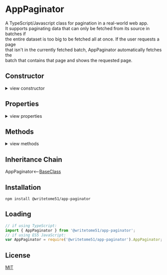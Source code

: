 # AppPaginator

A TypeScript/Javascript class for pagination in a real-world web app.   
It supports paginating data that can only be fetched from its source in batches if  
the entire dataset is too big to be fetched all at once.  If the user requests a page  
that isn't in the currently fetched batch, AppPaginator automatically fetches the  
batch that contains that page and shows the requested page.


## Constructor
<details>
<summary>view constructor</summary>

```ts
constructor(
    dataSource: {
        // object that supplies AppPaginator with data to paginate.

        getData: (
            // called whenever a batch is loaded.

            batchNumber: integer,
                // Which 'chunk' of items to be returned (i.e, say `itemsPerBatch` is 50.
                // If batchNumber is 1, getData() returns items 1 thru 50.  If 
                // batchNumber is 2, getData() returns items 51 thru 100).
                
            itemsPerBatch: integer,
                
            isLastBatch: boolean
                // If isLastBatch is true, getData() only returns the remaining items in 
                // the dataset, and ignores itemsPerBatch.

        ) => any[],

        dataTotal: integer
            // number of items in entire dataset, not the batch.  It must stay accurate 
            // after actions that change the total, such as searches.
    }
)
```
</details>


## Properties
<details>
<summary>view properties</summary>

```ts
itemsPerPage : integer // default is 25.

itemsPerBatch : integer // This must be set before setting this.currentPageNumber.
    // Total number of items app can hold at once. Set this to the largest
    // number that doesn't negatively affect app performance.

currentPageNumber : integer
    // Setting this automatically updates this.currentPage

currentPage : any[]  (read-only)
    // All items in the current page.

totalPages : integer  (read-only)

totalItems : integer  (read-only)
    // number of items in entire dataset.

className : string (read-only)
    // Not important. Inherited from BaseClass (see Inheritance Chain below).
```
</details>


## Methods
<details>
<summary>view methods</summary>

```ts
reload() : void
    // Loads batch 1 and resets this.currentPageNumber to 1.
    // Intended to be called after the order of the entire dataset changes 
    // (like after sorting), or after this.totalItems changes.
```
The methods below are not important to know about in order to use this  
class.  They're inherited from [BaseClass](https://github.com/writetome51/typescript-base-class#baseclass) .
```ts
protected   _createGetterAndOrSetterForEach(
                  propertyNames: string[],
                  configuration: IGetterSetterConfiguration
            ) : void
     /*********************
     Use this method when you have a bunch of properties that need getter and/or 
     setter functions that all do the same thing. You pass in an array of string 
     names of those properties, and the method attaches the same getter and/or 
     setter function to each property.
     IGetterSetterConfiguration is this object:
     {
         get_setterFunction?: (
             propertyName: string, index?: number, propertyNames?: string[]
         ) => Function,
             // get_setterFunction takes the property name as first argument and 
             // returns the setter function.  The setter function must take one 
             // parameter and return void.
     
         get_getterFunction?: (
             propertyName: string, index?: number, propertyNames?: string[]
         ) => Function
             // get_getterFunction takes the property name as first argument and 
             // returns the getter function.  The getter function must return something.
     }
     *********************/ 
   
   
protected   _returnThis_after(voidExpression: any) : this
    // voidExpression is executed, then function returns this.
    // Even if voidExpression returns something, the returned data isn't used.

protected   _runMethod_and_returnThis(
    callingObject, 
    method: Function, 
    methodArgs: any[], 
    additionalAction?: Function // takes the result returned by method as an argument.
) : this
```
</details>


## Inheritance Chain

AppPaginator<--[BaseClass](https://github.com/writetome51/typescript-base-class#baseclass)


## Installation

`npm install @writetome51/app-paginator`

## Loading
```ts
// if using TypeScript:
import { AppPaginator } from '@writetome51/app-paginator';
// if using ES5 JavaScript:
var AppPaginator = require('@writetome51/app-paginator').AppPaginator;
```

## License
[MIT](https://choosealicense.com/licenses/mit/)
